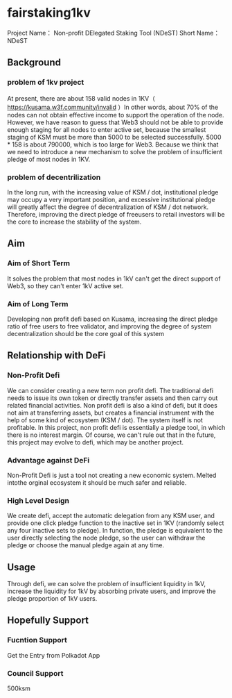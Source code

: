 # fairstaking1kv

Project Name： Non-profit DElegated Staking Tool (NDeST) 
Short Name： NDeST

## Background
### problem of 1kv project
At present, there are about 158 valid nodes in 1KV（ https://kusama.w3f.community/invalid ）In other words, about 70% of the nodes can not obtain effective income to support the operation of the node. However, we have reason to guess that Web3 should not be able to provide enough staging for all nodes to enter active set, because the smallest staging of KSM must be more than 5000 to be selected successfully. 5000 * 158 is about 790000, which is too large for Web3. Because we think that we need to introduce a new mechanism to solve the problem of insufficient pledge of most nodes in 1KV.
### problem of decentrilization
In the long run, with the increasing value of KSM / dot, institutional pledge may occupy a very important position, and excessive institutional pledge will greatly affect the degree of decentralization of KSM / dot network. Therefore, improving the direct pledge of freeusers to retail investors will be the core to increase the stability of the system.

## Aim 

### Aim of Short Term

It solves the problem that most nodes in 1kV can't get the direct support of Web3, so they can't enter 1kV active set.

### Aim of Long Term
Developing non profit defi based on Kusama, increasing the direct pledge ratio of free users to free validator, and improving the degree of system decentralization should be the core goal of this system

## Relationship with DeFi
### Non-Profit Defi
We can consider creating a new term non profit defi. The traditional defi needs to issue its own token or directly transfer assets and then carry out related financial activities. Non profit defi is also a kind of defi, but it does not aim at transferring assets, but creates a financial instrument with the help of some kind of ecosystem (KSM / dot). The system itself is not profitable. In this project, non profit defi is essentially a pledge tool, in which there is no interest margin. Of course, we can't rule out that in the future, this project may evolve to defi, which may be another project.

### Advantage against DeFi
Non-Profit Defi is just a tool not creating a new economic system. Melted intothe orginal ecosystem it should be much safer and reliable.


### High Level Design 
We create defi, accept the automatic delegation from any KSM user, and provide one click pledge function to the inactive set in 1KV (randomly select any four inactive sets to pledge). In function, the pledge is equivalent to the user directly selecting the node pledge, so the user can withdraw the pledge or choose the manual pledge again at any time.

## Usage
Through defi, we can solve the problem of insufficient liquidity in 1kV, increase the liquidity for 1kV by absorbing private users, and improve the pledge proportion of 1kV users.

## Hopefully Support

### Fucntion Support
Get the Entry from Polkadot App

### Council Support
500ksm
